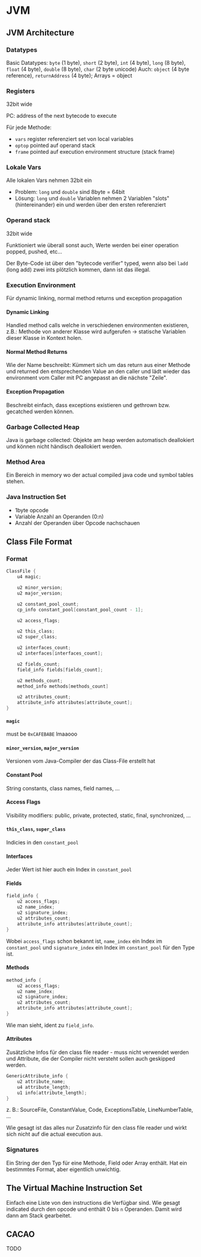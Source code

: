 # JVM

## JVM Architecture

### Datatypes

Basic Datatypes: `byte` (1 byte), `short` (2 byte), `int` (4 byte), `long` (8 byte),  `float` (4 byte), `double` (8 byte), `char` (2 byte unicode)
Auch: `object` (4 byte reference), `returnAddress` (4 byte); Arrays = object

### Registers

32bit wide

PC: address of the next bytecode to execute

Für jede Methode:

- `vars` register referenziert set von local variables
- `optop` pointed auf operand stack
- `frame` pointed auf execution environment structure (stack frame)

### Lokale Vars

Alle lokalen Vars nehmen 32bit ein

- Problem: `long` und `double` sind 8byte = 64bit
- Lösung: `long` und `double` Variablen nehmen 2 Variablen "slots" (hintereinander) ein und werden über den ersten referenziert

### Operand stack

32bit wide

Funktioniert wie überall sonst auch, Werte werden bei einer operation popped, pushed, etc...

Der Byte-Code ist über den "bytecode verifier" typed, wenn also bei `ladd` (long add) zwei ints plötzlich kommen, dann ist das illegal.

### Execution Environment

Für dynamic linking, normal method returns und exception propagation

#### Dynamic Linking
Handled method calls welche in verschiedenen environmenten existieren, z.B.: Methode von anderer Klasse wird aufgerufen $\to$ statische Variablen dieser Klasse in Kontext holen.

#### Normal Method Returns
Wie der Name beschreibt: Kümmert sich um das return aus einer Methode und returned den entsprechenden Value an den caller und lädt wieder das environment vom Caller mit PC angepasst an die nächste "Zeile".

#### Exception Propagation
Beschreibt einfach, dass exceptions existieren und gethrown bzw. gecatched werden können.

### Garbage Collected Heap
Java is garbage collected: Objekte am heap werden automatisch deallokiert und können nicht händisch deallokiert werden.

### Method Area
Ein Bereich in memory wo der actual compiled java code und symbol tables stehen.

### Java Instruction Set

- 1byte opcode
- Variable Anzahl an Operanden (0:n)
- Anzahl der Operanden über Opcode nachschauen


## Class File Format

### Format

```c
ClassFile {
    u4 magic;

    u2 minor_version;
    u2 major_version;

    u2 constant_pool_count;
    cp_info constant_pool[constant_pool_count - 1];

    u2 access_flags;

    u2 this_class;
    u2 super_class;

    u2 interfaces_count;
    u2 interfaces[interfaces_count];

    u2 fields_count;
    field_info fields[fields_count];

    u2 methods_count;
    method_info methods[methods_count]

    u2 attributes_count;
    attribute_info attributes[attribute_count];
}
```

#### `magic`
must be `0xCAFEBABE` lmaaooo


#### `minor_version`, `major_version`
Versionen vom Java-Compiler der das Class-File erstellt hat

#### Constant Pool
String constants, class names, field names, ...

#### Access Flags
Visibility modifiers: public, private, protected, static, final, synchronized, ...

#### `this_class`, `super_class`
Indicies in den `constant_pool`

#### Interfaces
Jeder Wert ist hier auch ein Index in `constant_pool`

#### Fields

```c
field_info {
    u2 access_flags;
    u2 name_index;
    u2 signature_index;
    u2 attributes_count;
    attribute_info attributes[attribute_count];
}
```


Wobei `access_flags` schon bekannt ist, `name_index` ein Index im `constant_pool` und `signature_index` ein Index im `constant_pool` für den Type ist.

#### Methods
```c
method_info {
    u2 access_flags;
    u2 name_index;
    u2 signature_index;
    u2 attributes_count;
    attribute_info attributes[attribute_count];
}
```

Wie man sieht, ident zu `field_info`.

#### Attributes

Zusätzliche Infos für den class file reader - muss nicht verwendet werden und Attribute, die der Compiler nicht versteht sollen auch geskipped werden.

```c
GenericAttribute_info {
    u2 attribute_name;
    u4 attribute_length;
    u1 info[attribute_length];
}
```

z. B.: SourceFile, ConstantValue, Code, ExceptionsTable, LineNumberTable, ...

Wie gesagt ist das alles nur Zusatzinfo für den class file reader und wirkt sich nicht auf die actual execution aus.

### Signatures

Ein String der den Typ für eine Methode, Field oder Array enthält.
Hat ein bestimmtes Format, aber eigentlich unwichtig.


## The Virtual Machine Instruction Set

Einfach eine Liste von den instructions die Verfügbar sind. Wie gesagt indicated durch den opcode und enthält 0 bis `n` Operanden. 
Damit wird dann am Stack gearbeitet.


## CACAO

TODO

